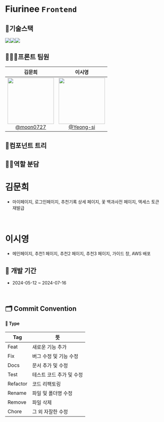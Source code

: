 # Fiurinee <code>Frontend</code>

## 🔨기술스택
<img src="https://img.shields.io/badge/React-61DAFB?style=for-the-badge&logo=React&logoColor=white"><img src="https://img.shields.io/badge/JavaScript-F7DF1E?style=for-the-badge&logo=JavaScript&logoColor=white"><img src="https://img.shields.io/badge/Css-1572B6?style=for-the-badge&logo=Css&logoColor=white">



## 🧑🏻‍💻프론트 팀원
|**김문희**|**이시영**|
|:-----:|:-----:|
| [<img src="https://item.kakaocdn.net/do/296cc3e891afb5542018b43229eb30ccac8e738cb631e72fdb9a96b36413984e" height=150 width=150> <br/> @moon0727](https://github.com/moon0727) | [<img src="https://item.kakaocdn.net/do/296cc3e891afb5542018b43229eb30ccac8e738cb631e72fdb9a96b36413984e" height=150 width=150> <br/> @Yeong-si](https://github.com/Yeong-si) | 

## 📂컴포넌트 트리


## 👭🏻역할 분담
# 김문희
- 마이페이지, 로그인페이지, 추천기록 상세 페이지, 꽃 백과사전 페이지, 액세스 토큰 재발급

<br>

# 이시영
- 메인페이지, 추천1 페이지, 추천2 페이지, 추천3 페이지, 가이드 창, AWS 배포

## 📅 개발 기간
 - 2024-05-12 ~ 2024-07-16

<br/>

## **🗂️ Commit Convention**

#### **📌 Type**
| Tag      | 뜻            |
|-----------|-----------------|
| Feat      | 새로운 기능 추가       |
| Fix       | 버그 수정 및 기능 수정  |
| Docs  | 문서 추가 및 수정 |
| Test      | 테스트 코드 추가 및 수정    |
| Refactor     | 코드 리팩토링 |
| Rename     | 파일 및 폴더명 수정 |
| Remove     | 파일 삭제 |
| Chore     | 그 외 자잘한 수정 |
